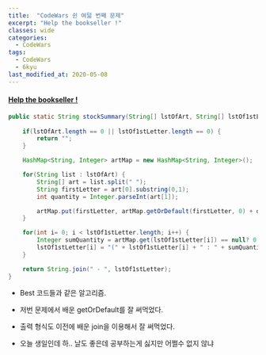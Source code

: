```yaml
---
title:  "CodeWars 쉰 여덞 번째 문제"
excerpt: "Help the bookseller !"
classes: wide
categories:
  - CodeWars
tags:
  - CodeWars
  - 6kyu
last_modified_at: 2020-05-08
---
```


#### [Help the bookseller !](https://www.codewars.com/kata/54dc6f5a224c26032800005c)

```java
public static String stockSummary(String[] lstOfArt, String[] lstOf1stLetter) {
		
    if(lstOfArt.length == 0 || lstOf1stLetter.length == 0) {
        return "";
    }

    HashMap<String, Integer> artMap = new HashMap<String, Integer>();

    for(String list : lstOfArt) {
        String[] art = list.split(" ");
        String firstLetter = art[0].substring(0,1);
        int quantity = Integer.parseInt(art[1]);

        artMap.put(firstLetter, artMap.getOrDefault(firstLetter, 0) + quantity);
    }

    for(int i= 0; i < lstOf1stLetter.length; i++) {
        Integer sumQuantity = artMap.get(lstOf1stLetter[i]) == null? 0 : artMap.get(lstOf1stLetter[i]);
        lstOf1stLetter[i] = "(" + lstOf1stLetter[i] + " : " + sumQuantity + ")";
    }

    return String.join(" - ", lstOf1stLetter);
}
```

* Best 코드들과 같은 알고리즘.

* 저번 문제에서 배운 getOrDefault를 잘 써먹었다.

* 출력 형식도 이전에 배운 join을 이용해서 잘 써먹었다.

* 오늘 생일인데 하.. 날도 좋은데 공부하는게 싫지만 어쩔수 없지 않냐

  
